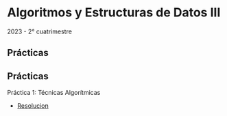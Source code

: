 # Algoritmos y Estructuras de Datos III
2023 - 2° cuatrimestre

## Prácticas

## Prácticas
Práctica 1: Técnicas Algorítmicas
  - [Resolucion](practicas/practica1.md)
